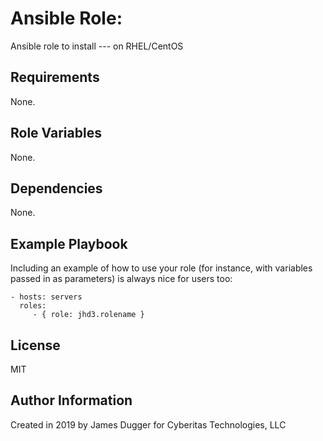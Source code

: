 Ansible Role:  
=========

Ansible role to install --- on RHEL/CentOS

Requirements
------------

None.

Role Variables
--------------

None.

Dependencies
------------

None.

Example Playbook
----------------

Including an example of how to use your role (for instance, with variables passed in as parameters) is always nice for users too:

    - hosts: servers
      roles:
         - { role: jhd3.rolename }

License
-------

MIT

Author Information
------------------

Created in 2019 by James Dugger for Cyberitas Technologies, LLC
